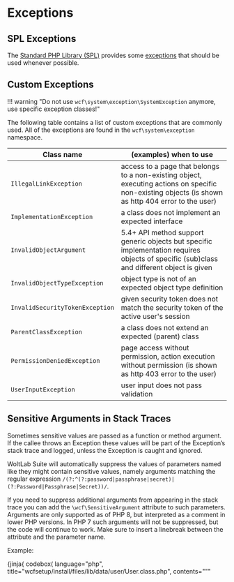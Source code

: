 # Exceptions

## SPL Exceptions

The [Standard PHP Library (SPL)](https://secure.php.net/manual/en/book.spl.php) provides some [exceptions](https://secure.php.net/manual/en/spl.exceptions.php) that should be used whenever possible.


## Custom Exceptions

!!! warning "Do not use `wcf\system\exception\SystemException` anymore, use specific exception classes!"

The following table contains a list of custom exceptions that are commonly used.
All of the exceptions are found in the `wcf\system\exception` namespace.

| Class name | (examples) when to use |
|-----------|------------------------|
| `IllegalLinkException` | access to a page that belongs to a non-existing object, executing actions on specific non-existing objects (is shown as http 404 error to the user) |
| `ImplementationException` | a class does not implement an expected interface |
| `InvalidObjectArgument` | <span class="label label-info">5.4+</span> API method support generic objects but specific implementation requires objects of specific (sub)class and different object is given |
| `InvalidObjectTypeException` | object type is not of an expected object type definition |
| `InvalidSecurityTokenException` | given security token does not match the security token of the active user's session |
| `ParentClassException` | a class does not extend an expected (parent) class |
| `PermissionDeniedException` | page access without permission, action execution without permission (is shown as http 403 error to the user) |
| `UserInputException` | user input does not pass validation |

## Sensitive Arguments in Stack Traces

Sometimes sensitive values are passed as a function or method argument.
If the callee throws an Exception these values will be part of the Exception’s stack trace and logged, unless the Exception is caught and ignored.

WoltLab Suite will automatically suppress the values of parameters named like they might contain sensitive values, namely arguments matching the regular expression `/(?:^(?:password|passphrase|secret)|(?:Password|Passphrase|Secret))/`.

If you need to suppress additional arguments from appearing in the stack trace you can add the `\wcf\SensitiveArgument` attribute to such parameters.
Arguments are only supported as of PHP 8, but interpreted as a comment in lower PHP versions.
In PHP 7 such arguments will not be suppressed, but the code will continue to work.
Make sure to insert a linebreak between the attribute and the parameter name.

Example:

{jinja{ codebox(
    language="php",
    title="wcfsetup/install/files/lib/data/user/User.class.php",
    contents="""
<?php

namespace wcf\data\user;

// …

final class User extends DatabaseObject implements IPopoverObject, IRouteController, IUserContent
{
    // …

    public function checkPassword(
        #[\wcf\SensitiveArgument()]
        $password
    ) {
        // …
    }

    // …
}
"""
) }}
